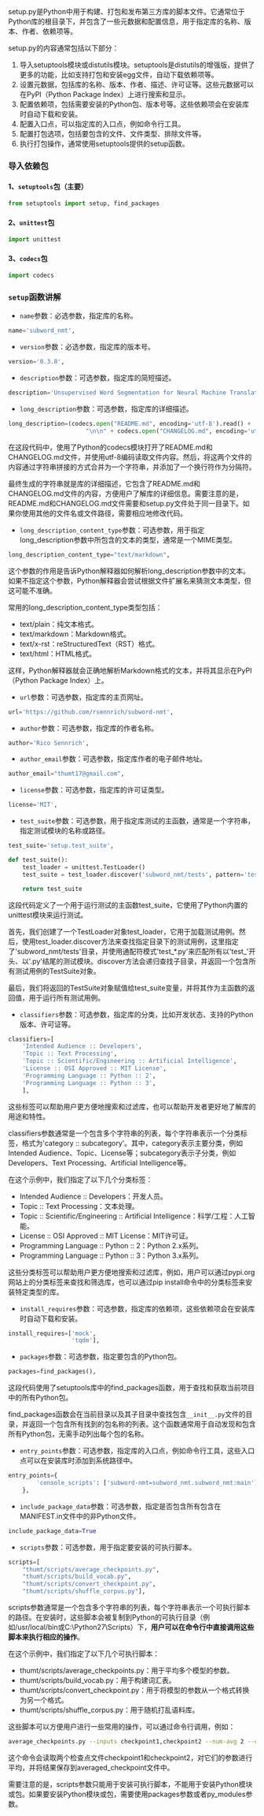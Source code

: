 setup.py是Python中用于构建、打包和发布第三方库的脚本文件。它通常位于Python库的根目录下，并包含了一些元数据和配置信息，用于指定库的名称、版本、作者、依赖项等。

setup.py的内容通常包括以下部分：

1. 导入setuptools模块或distutils模块。setuptools是distutils的增强版，提供了更多的功能，比如支持打包和安装egg文件，自动下载依赖项等。
2. 设置元数据，包括库的名称、版本、作者、描述、许可证等。这些元数据可以在PyPI（Python Package Index）上进行搜索和显示。
3. 配置依赖项，包括需要安装的Python包、版本号等。这些依赖项会在安装库时自动下载和安装。
4. 配置入口点，可以指定库的入口点，例如命令行工具。
5. 配置打包选项，包括要包含的文件、文件类型、排除文件等。
6. 执行打包操作，通常使用setuptools提供的setup函数。

### 导入依赖包

#### 1、`setuptools`包（主要）

```python
from setuptools import setup, find_packages
```

#### 2、`unittest`包

```python
import unittest
```

#### 3、`codecs`包

```python
import codecs
```

### `setup`函数讲解

- `name`参数：必选参数，指定库的名称。

```python
name='subword_nmt',
```

- `version`参数：必选参数，指定库的版本号。

```python
version='0.3.8',
```

- `description`参数：可选参数，指定库的简短描述。

```python
description='Unsupervised Word Segmentation for Neural Machine Translation and Text Generation',
```

- `long_description`参数：可选参数，指定库的详细描述。

```python
long_description=(codecs.open("README.md", encoding='utf-8').read() +
                      "\n\n" + codecs.open("CHANGELOG.md", encoding='utf-8').read()),
```

在这段代码中，使用了Python的codecs模块打开了README.md和CHANGELOG.md文件，并使用utf-8编码读取文件内容。然后，将这两个文件的内容通过字符串拼接的方式合并为一个字符串，并添加了一个换行符作为分隔符。

最终生成的字符串就是库的详细描述，它包含了README.md和CHANGELOG.md文件的内容，方便用户了解库的详细信息。需要注意的是，README.md和CHANGELOG.md文件需要和setup.py文件处于同一目录下。如果你使用其他的文件名或文件路径，需要相应地修改代码。

- `long_description_content_type`参数：可选参数，用于指定long_description参数中所包含的文本的类型，通常是一个MIME类型。

```python
long_description_content_type="text/markdown",
```

这个参数的作用是告诉Python解释器如何解析long_description参数中的文本。如果不指定这个参数，Python解释器会尝试根据文件扩展名来猜测文本类型，但这可能不准确。

常用的long_description_content_type类型包括：

- text/plain：纯文本格式。
- text/markdown：Markdown格式。
- text/x-rst：reStructuredText（RST）格式。
- text/html：HTML格式。

这样，Python解释器就会正确地解析Markdown格式的文本，并将其显示在PyPI（Python Package Index）上。

- `url`参数：可选参数，指定库的主页网址。

```python
url='https://github.com/rsennrich/subword-nmt',
```

- `author`参数：可选参数，指定库的作者名称。

```python
author='Rico Sennrich',
```

- `author_email`参数：可选参数，指定库作者的电子邮件地址。

```python
author_email="thumt17@gmail.com",
```

- `license`参数：可选参数，指定库的许可证类型。

```python
license='MIT',
```

- `test_suite`参数：可选参数，用于指定库测试的主函数，通常是一个字符串，指定测试模块的名称或路径。

```python
test_suite='setup.test_suite',
```

```python
def test_suite():
    test_loader = unittest.TestLoader()
    test_suite = test_loader.discover('subword_nmt/tests', pattern='test_*.py')

    return test_suite
```

这段代码定义了一个用于运行测试的主函数test_suite，它使用了Python内置的unittest模块来运行测试。

首先，我们创建了一个TestLoader对象test_loader，它用于加载测试用例。然后，使用test_loader.discover方法来查找指定目录下的测试用例，这里指定了'subword_nmt/tests'目录，并使用通配符模式'test_*.py'来匹配所有以'test_'开头、以'.py'结尾的测试模块。discover方法会递归查找子目录，并返回一个包含所有测试用例的TestSuite对象。

最后，我们将返回的TestSuite对象赋值给test_suite变量，并将其作为主函数的返回值，用于运行所有测试用例。

- `classifiers`参数：可选参数，指定库的分类，比如开发状态、支持的Python版本、许可证等。

```python
classifiers=[
    'Intended Audience :: Developers',
    'Topic :: Text Processing',
    'Topic :: Scientific/Engineering :: Artificial Intelligence',
    'License :: OSI Approved :: MIT License',
    'Programming Language :: Python :: 2',
    'Programming Language :: Python :: 3',
    ],
```

这些标签可以帮助用户更方便地搜索和过滤库，也可以帮助开发者更好地了解库的用途和特性。

classifiers参数通常是一个包含多个字符串的列表，每个字符串表示一个分类标签，格式为'category :: subcategory'。其中，category表示主要分类，例如Intended Audience、Topic、License等；subcategory表示子分类，例如Developers、Text Processing、Artificial Intelligence等。

在这个示例中，我们指定了以下几个分类标签：

- Intended Audience :: Developers：开发人员。
- Topic :: Text Processing：文本处理。
- Topic :: Scientific/Engineering :: Artificial Intelligence：科学/工程：人工智能。
- License :: OSI Approved :: MIT License：MIT许可证。
- Programming Language :: Python :: 2：Python 2.x系列。
- Programming Language :: Python :: 3：Python 3.x系列。

这些分类标签可以帮助用户更方便地搜索和过滤库，例如，用户可以通过pypi.org网站上的分类标签来查找和筛选库，也可以通过pip install命令中的分类标签来安装特定类型的库。

- `install_requires`参数：可选参数，指定库的依赖项，这些依赖项会在安装库时自动下载和安装。

```python
install_requires=['mock',
                  'tqdm'],
```

- `packages`参数：可选参数，指定要包含的Python包。

```python
packages=find_packages(),
```

这段代码使用了setuptools库中的find_packages函数，用于查找和获取当前项目中的所有Python包。

find_packages函数会在当前目录以及其子目录中查找包含`__init__.py`文件的目录，并返回一个包含所有找到的包名称的列表。这个函数通常用于自动发现和包含所有Python包，无需手动列出每个包的名称。

- `entry_points`参数：可选参数，指定库的入口点，例如命令行工具，这些入口点可以在安装库时添加到系统路径中。

```python
entry_points={
        'console_scripts': ['subword-nmt=subword_nmt.subword_nmt:main'],
    },
```

- `include_package_data`参数：可选参数，指定是否包含所有包含在MANIFEST.in文件中的非Python文件。

```python
include_package_data=True
```

- `scripts`参数：可选参数，用于指定要安装的可执行脚本。

```python
scripts=[
    "thumt/scripts/average_checkpoints.py",
    "thumt/scripts/build_vocab.py",
    "thumt/scripts/convert_checkpoint.py",
    "thumt/scripts/shuffle_corpus.py"],
```

scripts参数通常是一个包含多个字符串的列表，每个字符串表示一个可执行脚本的路径。在安装时，这些脚本会被复制到Python的可执行目录（例如/usr/local/bin或C:\Python27\Scripts）下，**用户可以在命令行中直接调用这些脚本来执行相应的操作**。

在这个示例中，我们指定了以下几个可执行脚本：

- thumt/scripts/average_checkpoints.py：用于平均多个模型的参数。
- thumt/scripts/build_vocab.py：用于构建词汇表。
- thumt/scripts/convert_checkpoint.py：用于将模型的参数从一个格式转换为另一个格式。
- thumt/scripts/shuffle_corpus.py：用于随机打乱语料库。

这些脚本可以方便用户进行一些常用的操作，可以通过命令行调用，例如：

```sh
average_checkpoints.py --inputs checkpoint1,checkpoint2 --num-avg 2 --output averaged_checkpoint
```

这个命令会读取两个检查点文件checkpoint1和checkpoint2，对它们的参数进行平均，并将结果保存到averaged_checkpoint文件中。

需要注意的是，scripts参数只能用于安装可执行脚本，不能用于安装Python模块或包。如果要安装Python模块或包，需要使用packages参数或者py_modules参数。